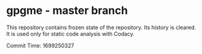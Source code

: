 # gpgme - master branch

This repository contains frozen state of the repository.
Its history is cleared. It is used only for static code
analysis with Codacy.

Commit Time: 1699250327